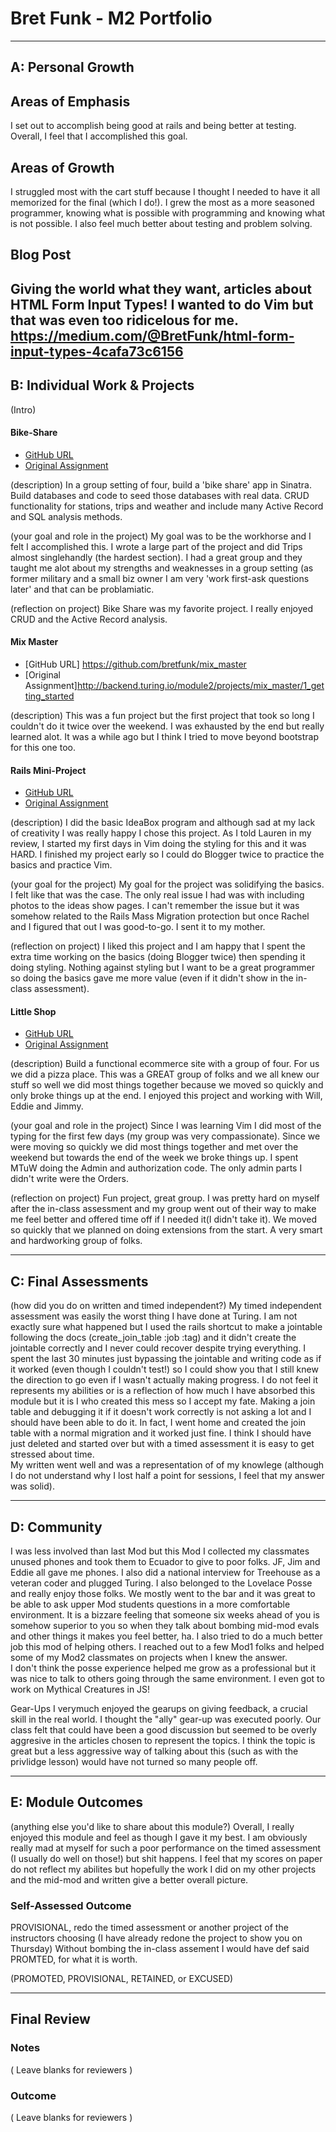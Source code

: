 # Bret Funk - M2 Portfolio

-----------------------

## A: Personal Growth

## Areas of Emphasis

I set out to accomplish being good at rails and being better at testing.  Overall, I feel that I accomplished this goal.  

## Areas of Growth

I struggled most with the cart stuff because I thought I needed to have it all memorized for the final (which I do!).
I grew the most as a more seasoned programmer, knowing what is possible with programming and knowing what is not possible.  I also feel much better about testing and problem solving.  

## Blog Post

Giving the world what they want, articles about HTML Form Input Types!  I wanted to do Vim but that was even too ridicelous for me.  
https://medium.com/@BretFunk/html-form-input-types-4cafa73c6156
-----------------------

## B: Individual Work & Projects

(Intro)

#### Bike-Share

* [GitHub URL](https://github.com/bretfunk/bike-share)
* [Original Assignment](https://github.com/turingschool/bike-share)

(description)
In a group setting of four, build a 'bike share' app in Sinatra.  Build databases and code to seed those databases with real data.  CRUD functionality for stations, trips and weather and include many Active Record and SQL analysis methods.  

(your goal and role in the project)
My goal was to be the workhorse and I felt I accomplished this.  I wrote a large part of the project and did Trips almost singlehandly (the hardest section).  I had a great group and they taught me alot about my strengths and weaknesses in a group setting (as former military and a small biz owner I am very 'work first-ask questions later' and that can be problamiatic.  

(reflection on project)
Bike Share was my favorite project.  I really enjoyed CRUD and the Active Record analysis.  

#### Mix Master

* [GitHub URL] https://github.com/bretfunk/mix_master  
* [Original Assignment]http://backend.turing.io/module2/projects/mix_master/1_getting_started

(description)
This was a fun project but the first project that took so long I couldn't do it twice over the weekend.  I was exhausted by the end but really learned alot.  It was a while ago but I think I tried to move beyond bootstrap for this one too.  

#### Rails Mini-Project

* [GitHub URL](https://github.com/bretfunk/ideabox)
* [Original Assignment](http://backend.turing.io/module2/projects/mini-project)

(description)
I did the basic IdeaBox program and although sad at my lack of creativity I was really happy I chose this project.  As I told Lauren in my review, I started my first days in Vim doing the styling for this and it was HARD.  I finished my project early so I could do Blogger twice to practice the basics and practice Vim.

(your goal for the project)
My goal for the project was solidifying the basics.  I felt like that was the case.  The only real issue I had was with including photos to the ideas show pages.  I can't remember the issue but it was somehow related to the Rails Mass Migration protection but once Rachel and I figured that out I was good-to-go.  I sent it to my mother.  

(reflection on project)
I liked this project and I am happy that I spent the extra time working on the basics (doing Blogger twice) then spending it doing styling.  Nothing against styling but I want to be a great programmer so doing the basics gave me more value (even if it didn't show in the in-class assessment).

#### Little Shop

* [GitHub URL](https://github.com/jtruong2/little_shop)
* [Original Assignment](http://backend.turing.io/module2/projects/little_shop)

(description)
Build a functional ecommerce site with a group of four.  For us we did a pizza place.  This was a GREAT group of folks and we all knew our stuff so well we did most things together because we moved so quickly and only broke things up at the end.  I enjoyed this project and working with Will, Eddie and Jimmy. 

(your goal and role in the project)
Since I was learning Vim I did most of the typing for the first few days (my group was very compassionate).  Since we were moving so quickly we did most things together and met over the weekend but towards the end of the week we broke things up.  I spent MTuW doing the Admin and authorization code.  The only admin parts I didn't write were the Orders.

(reflection on project)
Fun project, great group.  I was pretty hard on myself after the in-class assessment and my group went out of their way to make me feel better and offered time off if I needed it(I didn't take it).  We moved so quickly that we planned on doing extensions from the start.  A very smart and hardworking group of folks.  

-----------------------

## C: Final Assessments

(how did you do on written and timed independent?)
My timed independent assessment was easily the worst thing I have done at Turing.  I am not exactly sure what happened but I used the rails shortcut to make a jointable following the docs (create_join_table :job :tag) and it didn't create the jointable correctly and I never could recover despite trying everything.  I spent the last 30 minutes just bypassing the jointable and writing code as if it worked (even though I couldn't test!) so I could show you that I still knew the direction to go even if I wasn't actually making progress.  I do not feel it represents my abilities or is a reflection of how much I have absorbed this module but it is I who created this mess so I accept my fate.  Making a join table and debugging it if it doesn't work correctly is not asking a lot and I should have been able to do it.  In fact, I went home and created the join table with a normal migration and it worked just fine.  I think I should have just deleted and started over but with a timed assessment it is easy to get stressed about time.  
My written went well and was a representation of of my knowlege (although I do not understand why I lost half a point for sessions, I feel that my answer was solid).

-----------------------

## D: Community

I was less involved than last Mod but this Mod I collected my classmates unused phones and took them to Ecuador to give to poor folks.  JF, Jim and Eddie all gave me phones.  I also did a national interview for Treehouse as a veteran coder and plugged Turing.  I also belonged to the Lovelace Posse and really enjoy those folks.  We mostly went to the bar and it was great to be able to ask upper Mod students questions in a more comfortable environment.  It is a bizzare feeling that someone six weeks ahead of you is somehow superior to you so when they talk about bombing mid-mod evals and other things it makes you feel better, ha.  I also tried to do a much better job this mod of helping others.  I reached out to a few Mod1 folks and helped some of my Mod2 classmates on projects when I knew the answer.  
I don't think the posse experience helped me grow as a professional but it was nice to talk to others going through the same environment.  I even got to work on Mythical Creatures in JS!

Gear-Ups
I verymuch enjoyed the gearups on giving feedback, a crucial skill in the real world.  I thought the "ally" gear-up was executed poorly.  Our class felt that could have been a good discussion but seemed to be overly aggresive in the articles chosen to represent the topics.  I think the topic is great but a less aggressive way of talking about this (such as with the privlidge lesson) would have not turned so many people off.  

-----------------------


## E: Module Outcomes

(anything else you'd like to share about this module?)
Overall, I really enjoyed this module and feel as though I gave it my best.  I am obviously really mad at myself for such a poor performance on the timed assessment (I usually do well on those!) but shit happens.  I feel that my scores on paper do not reflect my abilites but hopefully the work I did on my other projects and the mid-mod and written give a better overall picture.  

### Self-Assessed Outcome
PROVISIONAL, redo the timed assessment or another project of the instructors choosing (I have already redone the project to show you on Thursday)
Without bombing the in-class assement I would have def said PROMTED, for what it is worth.  

(PROMOTED, PROVISIONAL, RETAINED, or EXCUSED)

------------------

## Final Review

### Notes

( Leave blanks for reviewers )

### Outcome

( Leave blanks for reviewers )
